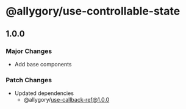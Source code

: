 # @allygory/use-controllable-state

## 1.0.0

### Major Changes

- Add base components

### Patch Changes

- Updated dependencies
  - @allygory/use-callback-ref@1.0.0
